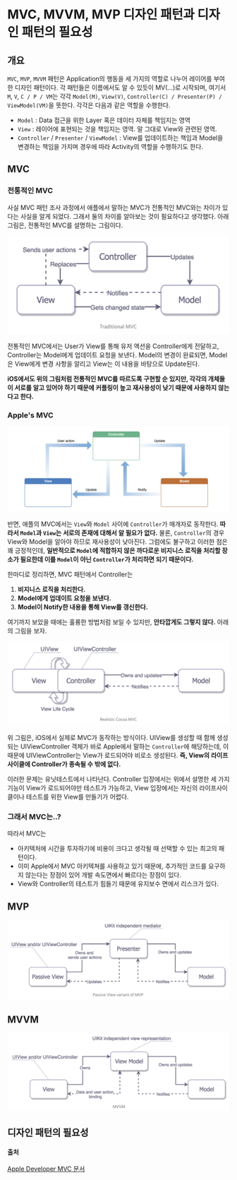 # MVC, MVVM, MVP 디자인 패턴과 디자인 패턴의 필요성

## 개요

`MVC`, `MVP`, `MVVM` 패턴은 Application의 행동을 세 가지의 역할로 나누어 레이어를 부여한 디자인 패턴이다. 각 패턴들은 이름에서도 알 수 있듯이 MV(…)로 시작되며, 여기서 `M`, `V`, `C / P / VM`는 각각 `Model(M)`, `View(V)`, `Controller(C) / Presenter(P) / ViewModel(VM)`을 뜻한다. 각각은 다음과 같은 역할을 수행한다.

* `Model` : Data 접근을 위한 Layer 혹은 데이터 자체를 책임지는 영역
* `View` : 레이어에 표현되는 것을 책임지는 영역. 말 그대로 View와 관련된 영역.
* `Controller` / `Presenter` / `ViewModel` : View를 업데이트하는 책임과 Model을 변경하는 책임을 가지며 경우에 따라 Activity의 역할을 수행하기도 한다. 

## MVC

### 전통적인 MVC

사실 MVC 패턴 조사 과정에서 애플에서 말하는 MVC가 전통적인 MVC와는 차이가 있다는 사실을 알게 되었다. 그래서 둘의 차이를 알아보는 것이 필요하다고 생각했다. 아래 그림은, 전통적인 MVC를 설명하는 그림이다.

![traditional-mvc](./Resources/Traditional_MVC.png)

전통적인 MVC에서는 User가 View를 통해 유저 액션을 Controller에게 전달하고, Controller는 Model에게 업데이트 요청을 보낸다. Model의 변경이 완료되면, Model은 View에게 변경 사항을 알리고 View는 이 내용을 바탕으로 Update된다.

**iOS에서도 위의 그림처럼 전통적인 MVC를 따르도록 구현할 순 있지만, 각각의 개체들이 서로를 알고 있어야 하기 때문에 커플링이 높고 재사용성이 낮기 때문에 사용하지 않는다고 한다.**

### Apple's MVC

![apple-mvc](./Resources/Apple_MVC.png)

반면, 애플의 MVC에서는 `View`와 `Model` 사이에 `Controller`가 매개자로 동작한다. **따라서 `Model`과 `View`는 서로의 존재에 대해서 알 필요가 없다.** 물론, `Controller`의 경우 View와 Model을 알아야 하므로 재사용성이 낮아진다. 그럼에도 불구하고 이러한 점은 꽤 긍정적인데, **일반적으로 `Model`에 적합하지 않은 까다로운 비지니스 로직을 처리할 장소가 필요한데 이를 `Model`이 아닌 `Controller`가 처리하면 되기 때문이다.**

한마디로 정리하면, MVC 패턴에서 Controller는  
1. **비지니스 로직을 처리한다.**
2. **Model에게 업데이트 요청을 보낸다.**
3. **Model이 Notify한 내용을 통해 View를 갱신한다.**

여기까지 보았을 때에는 훌륭한 방법처럼 보일 수 있지만, **안타깝게도 그렇지 않다.** 아래의 그림을 보자.

![realistic-mvc](./Resources/Realistic_MVC.png)

위 그림은, iOS에서 실제로 MVC가 동작하는 방식이다. UIView를 생성할 때 함께 생성되는 UIViewController 객체가 바로 Apple에서 말하는 `Controller`에 해당하는데, 이 때문에 UIViewController는 View가 로드되어야 비로소 생성된다. **즉, View의 라이프사이클에 Controller가 종속될 수 밖에 없다.** 

이러한 문제는 유닛테스트에서 나타난다. Controller 입장에서는 위에서 설명한 세 가지 기능이 View가 로드되어야만 테스트가 가능하고, View 입장에서는 자신의 라이프사이클이나 테스트를 위한 View를 만들기가 어렵다.

### 그래서 MVC는..?

따라서 MVC는 
* 아키텍처에 시간을 투자하기에 비용이 크다고 생각될 때 선택할 수 있는 최고의 패턴이다.
* 이미 Apple에서 MVC 아키텍쳐를 사용하고 있기 때문에, 추가적인 코드를 요구하지 않는다는 장점이 있어 개발 속도면에서 빠르다는 장점이 있다. 
* View와 Controller의 테스트가 힘들기 때문에 유지보수 면에서 리스크가 있다.

## MVP

![traditional-mvp](./Resources/MVP.png)

## MVVM

![mvvm](./Resources/MVVM.png)

## 디자인 패턴의 필요성

#### 출처

[Apple Developer MVC 문서](https://developer.apple.com/library/content/documentation/General/Conceptual/DevPedia-CocoaCore/MVC.html)
